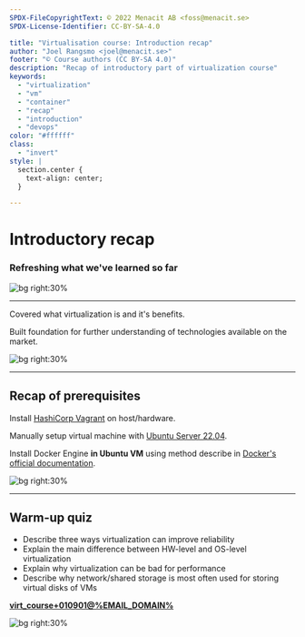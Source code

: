 ```yaml
---
SPDX-FileCopyrightText: © 2022 Menacit AB <foss@menacit.se>
SPDX-License-Identifier: CC-BY-SA-4.0

title: "Virtualisation course: Introduction recap"
author: "Joel Rangsmo <joel@menacit.se>"
footer: "© Course authors (CC BY-SA 4.0)"
description: "Recap of introductory part of virtualization course"
keywords:
  - "virtualization"
  - "vm"
  - "container"
  - "recap"
  - "introduction"
  - "devops"
color: "#ffffff"
class:
  - "invert"
style: |
  section.center {
    text-align: center;
  }

---
```

<!-- _footer: "© Course authors (CC BY-SA 4.0) - Image: © Bixentro (CC BY 2.0)" -->
# Introductory recap
### Refreshing what we've learned so far

![bg right:30%](images/09-pcb_baby.jpg)

<!--
TODO
-->

---
<!-- _footer: "© Course authors (CC BY-SA 4.0) - Image: © John Regan (CC BY 2.0)" -->
Covered what virtualization is and it's benefits.  
  
Built foundation for further understanding of technologies available on the market.

![bg right:30%](images/09-turtle.jpg)

<!--
TODO
-->

---
<!-- _footer: "© Course authors (CC BY-SA 4.0) - Image: © Kojach (CC BY 2.0)" -->
## Recap of prerequisites
Install [HashiCorp Vagrant](https://developer.hashicorp.com/vagrant/downloads) on host/hardware.  
  
Manually setup virtual machine with [Ubuntu Server 22.04](https://ubuntu.com/download/server).  

Install Docker Engine **in Ubuntu VM** using method describe in
[Docker's official documentation](https://docs.docker.com/engine/install/ubuntu/).

![bg right:30%](images/09-glitch_face.jpg)

<!--
TODO
-->

---
<!-- _footer: "© Course authors (CC BY-SA 4.0) - Image: © Reid Campbell (CC0 1.0)" -->
## Warm-up quiz
- Describe three ways virtualization can improve reliability
- Explain the main difference between HW-level and OS-level virtualization 
- Explain why virtualization can be bad for performance
- Describe why network/shared storage is most often used for storing virtual disks of VMs
  
**[virt_course+010901@%EMAIL_DOMAIN%](mailto:virt_course+010901@%EMAIL_DOMAIN%)**

![bg right:30%](images/09-minerals.jpg)

<!--
TODO
-->
